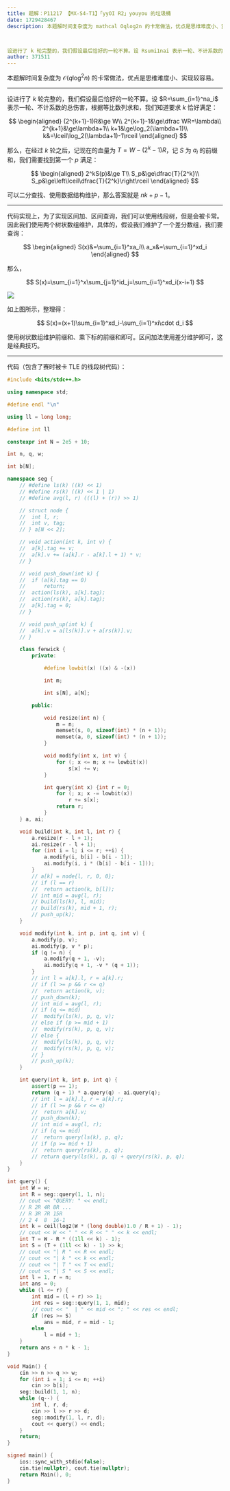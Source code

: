 ```yaml
---
title: 题解：P11217 【MX-S4-T1】「yyOI R2」youyou 的垃圾桶
date: 1729428467
description: 本题解时间复杂度为 mathcal Oqlog2n 的卡常做法，优点是思维难度小、实现较容易。



设进行了 k 轮完整的，我们假设最后恰好的一轮不算。设 Rsumi1nai 表示一轮、不计系数的总伤害，根据等
author: 371511
---
```


本题解时间复杂度为 $\mathcal O(q\log^2n)$ 的卡常做法，优点是思维难度小、实现较容易。

---

设进行了 $k$ 轮完整的，我们假设最后恰好的一轮不算。设 $R=\sum_{i=1}^na_i$ 表示一轮、不计系数的总伤害，根据等比数列求和，我们知道要求 $k$ 恰好满足：

$$
\begin{aligned}
(2^{k+1}-1)R&\ge W\\
2^{k+1}-1&\ge\dfrac WR=\lambda\\
2^{k+1}&\ge\lambda+1\\
k+1&\ge\log_2(\lambda+1)\\
k&=\lceil\log_2(\lambda+1)-1\rceil
\end{aligned}
$$

那么，在经过 $k$ 轮之后，记现在的血量为 $T=W-(2^k-1)R$，记 $S$ 为 $a_i$ 的前缀和，我们需要找到第一个 $p$ 满足：

$$
\begin{aligned}
2^kS(p)&\ge T\\
S_p&\ge\dfrac{T}{2^k}\\
S_p&\ge\left\lceil\dfrac{T}{2^k}\right\rceil
\end{aligned}
$$

可以二分查找、使用数据结构维护，那么答案就是 $nk+p-1$。

---

代码实现上，为了实现区间加、区间查询，我们可以使用线段树，但是会被卡常。因此我们使用两个树状数组维护，具体的，假设我们维护了一个差分数组，我们要查询：

$$
\begin{aligned}
S(x)&=\sum_{i=1}^xa_i\\
a_x&=\sum_{i=1}^xd_i
\end{aligned}
$$

那么，

$$
S(x)=\sum_{i=1}^x\sum_{j=1}^id_j=\sum_{i=1}^xd_i(x-i+1)
$$

![](https://cdn.luogu.com.cn/upload/image_hosting/t6flhcrh.png)

如上图所示，整理得：

$$
S(x)=(x+1)\sum_{i=1}^xd_i-\sum_{i=1}^xi\cdot d_i
$$

使用树状数组维护前缀和、乘下标的前缀和即可。区间加法使用差分维护即可，这是经典技巧。

---

代码（包含了赛时被卡 TLE 的线段树代码）：

```cpp
#include <bits/stdc++.h>

using namespace std;

#define endl "\n"

using ll = long long;

#define int ll

constexpr int N = 2e5 + 10;

int n, q, w;

int b[N];

namespace seg {
	// #define ls(k) ((k) << 1)
	// #define rs(k) ((k) << 1 | 1)
	// #define avg(l, r) (((l) + (r)) >> 1)

	// struct node {
	// 	int l, r;
	// 	int v, tag;
	// } a[N << 2];

	// void action(int k, int v) {
	// 	a[k].tag += v;
	// 	a[k].v += (a[k].r - a[k].l + 1) * v;
	// }

	// void push_down(int k) {
	// 	if (a[k].tag == 0)
	// 		return;
	// 	action(ls(k), a[k].tag);
	// 	action(rs(k), a[k].tag);
	// 	a[k].tag = 0;
	// }

	// void push_up(int k) {
	// 	a[k].v = a[ls(k)].v + a[rs(k)].v;
	// }

	class fenwick {
		private:

			#define lowbit(x) ((x) & -(x))

			int m;

			int s[N], a[N];

		public:

			void resize(int n) {
				m = n;
				memset(s, 0, sizeof(int) * (n + 1));
				memset(a, 0, sizeof(int) * (n + 1));
			}

			void modify(int x, int v) {
				for (; x <= m; x += lowbit(x))
					s[x] += v;
			}

			int query(int x) {int r = 0;
				for (; x; x -= lowbit(x))
					r += s[x];
				return r;
			}
	} a, ai;

	void build(int k, int l, int r) {
		a.resize(r - l + 1);
		ai.resize(r - l + 1);
		for (int i = l; i <= r; ++i) {
			a.modify(i, b[i] - b[i - 1]);
			ai.modify(i, i * (b[i] - b[i - 1]));
		}
		// a[k] = node{l, r, 0, 0};
		// if (l == r)
		// 	return action(k, b[l]);
		// int mid = avg(l, r);
		// build(ls(k), l, mid);
		// build(rs(k), mid + 1, r);
		// push_up(k);
	}

	void modify(int k, int p, int q, int v) {
		a.modify(p, v);
		ai.modify(p, v * p);
		if (q != n) {
			a.modify(q + 1, -v);
			ai.modify(q + 1, -v * (q + 1));
		}
		// int l = a[k].l, r = a[k].r;
		// if (l >= p && r <= q)
		// 	return action(k, v);
		// push_down(k);
		// int mid = avg(l, r);
		// if (q <= mid)
		// 	modify(ls(k), p, q, v);
		// else if (p >= mid + 1)
		// 	modify(rs(k), p, q, v);
		// else {
		// 	modify(ls(k), p, q, v);
		// 	modify(rs(k), p, q, v);
		// }
		// push_up(k);
	}

	int query(int k, int p, int q) {
		assert(p == 1);
		return (q + 1) * a.query(q) - ai.query(q);
		// int l = a[k].l, r = a[k].r;
		// if (l >= p && r <= q)
		// 	return a[k].v;
		// push_down(k);
		// int mid = avg(l, r);
		// if (q <= mid)
		// 	return query(ls(k), p, q);
		// if (p >= mid + 1)
		// 	return query(rs(k), p, q);
		// return query(ls(k), p, q) + query(rs(k), p, q);
	}
}

int query() {
	int W = w;
	int R = seg::query(1, 1, n);
	// cout << "QUERY: " << endl;
	// R 2R 4R 8R ...
	// R 3R 7R 15R
	// 2 4  8  16-1
	int k = ceil(log2(W * (long double)1.0 / R + 1) - 1);
	// cout << W << " " << R << " " << k << endl;
	int T = W - R * ((1ll << k) - 1);
	int S = (T + (1ll << k) - 1) >> k;
	// cout << "| R " << R << endl;
	// cout << "| k " << k << endl;
	// cout << "| T " << T << endl;
	// cout << "| S " << S << endl;
	int l = 1, r = n;
	int ans = 0;
	while (l <= r) {
		int mid = (l + r) >> 1;
		int res = seg::query(1, 1, mid);
		// cout << "  | " << mid << ": " << res << endl;
		if (res >= S)
			ans = mid, r = mid - 1;
		else
			l = mid + 1;
	}
	return ans + n * k - 1;
}

void Main() {
	cin >> n >> q >> w;
	for (int i = 1; i <= n; ++i)
		cin >> b[i];
	seg::build(1, 1, n);
	while (q--) {
		int l, r, d;
		cin >> l >> r >> d;
		seg::modify(1, l, r, d);
		cout << query() << endl;
	}
	return;
}

signed main() {
	ios::sync_with_stdio(false);
	cin.tie(nullptr), cout.tie(nullptr);
	return Main(), 0;
}

```
